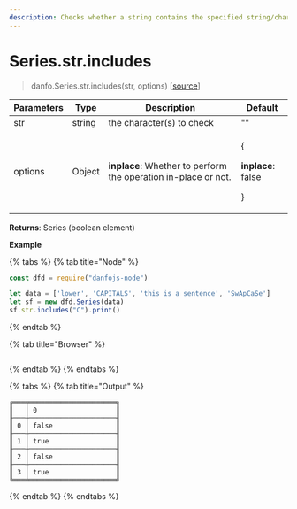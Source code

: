 ```yaml
---
description: Checks whether a string contains the specified string/characters
---
```


# Series.str.includes

> danfo.Series.str.includes(str, options)  \[[source](https://github.com/opensource9ja/danfojs/blob/master/danfojs/src/core/strings.js#L147)]

| Parameters | Type   | Description                                                     | Default                                                |
| ---------- | ------ | --------------------------------------------------------------- | ------------------------------------------------------ |
| str        | string | the character(s) to check                                       | ""                                                     |
| options    | Object | **inplace**: Whether to perform the operation in-place or not.  | <p>{</p><p><strong>inplace</strong>: false</p><p>}</p> |

**Returns**: Series (boolean element)

**Example**

{% tabs %}
{% tab title="Node" %}
```javascript
const dfd = require("danfojs-node")

let data = ['lower', 'CAPITALS', 'this is a sentence', 'SwApCaSe']
let sf = new dfd.Series(data)
sf.str.includes("C").print()
```
{% endtab %}

{% tab title="Browser" %}
```
```
{% endtab %}
{% endtabs %}

{% tabs %}
{% tab title="Output" %}
```
╔═══╤══════════════════════╗
║   │ 0                    ║
╟───┼──────────────────────╢
║ 0 │ false                ║
╟───┼──────────────────────╢
║ 1 │ true                 ║
╟───┼──────────────────────╢
║ 2 │ false                ║
╟───┼──────────────────────╢
║ 3 │ true                 ║
╚═══╧══════════════════════╝
```
{% endtab %}
{% endtabs %}
